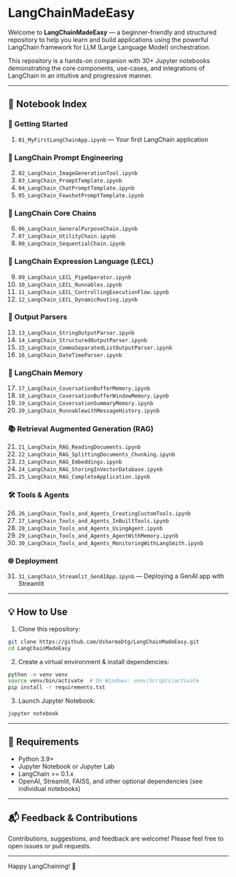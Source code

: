 
# LangChainMadeEasy

Welcome to **LangChainMadeEasy** — a beginner-friendly and structured repository to help you learn and build applications using the powerful LangChain framework for LLM (Large Language Model) orchestration.

This repository is a hands-on companion with 30+ Jupyter notebooks demonstrating the core components, use-cases, and integrations of LangChain in an intuitive and progressive manner.

---

## 📘 Notebook Index

### 🌱 Getting Started
1. `01_MyFirstLangChainApp.ipynb` — Your first LangChain application

### 🎨 LangChain Prompt Engineering
2. `02_LangChain_ImageGenerationTool.ipynb`
3. `03_LangChain_PromptTemplate.ipynb`
4. `04_LangChain_ChatPromptTemplate.ipynb`
5. `05_LangChain_FewshotPromptTemplate.ipynb`

### 🔗 LangChain Core Chains
6. `06_LangChain_GeneralPurposeChain.ipynb`
7. `07_LangChain_UtilityChain.ipynb`
8. `08_LangChain_SequentialChain.ipynb`

### 🧩 LangChain Expression Language (LECL)
9. `09_LangChain_LECL_PipeOperator.ipynb`
10. `10_LangChain_LECL_Runnables.ipynb`
11. `11_LangChain_LECL_ControllingExecutionFlow.ipynb`
12. `12_LangChain_LECL_DynamicRouting.ipynb`

### 🧾 Output Parsers
13. `13_LangChain_StringOutputParser.ipynb`
14. `14_LangChain_StructuredOutputParser.ipynb`
15. `15_LangChain_CommaSeparatedListOutputParser.ipynb`
16. `16_LangChain_DateTimeParser.ipynb`

### 🧠 LangChain Memory
17. `17_LangChain_CoversationBufferMemory.ipynb`
18. `18_LangChain_CoversationBufferWindowMemory.ipynb`
19. `19_LangChain_CoversationSummaryMemory.ipynb`
20. `20_LangChain_RunnablewithMessageHistory.ipynb`

### 📚 Retrieval Augmented Generation (RAG)
21. `21_LangChain_RAG_ReadingDocuments.ipynb`
22. `22_LangChain_RAG_SplittingDocuments_Chunking.ipynb`
23. `23_LangChain_RAG_Embeddings.ipynb`
24. `24_LangChain_RAG_StoringInVectorDatabase.ipynb`
25. `25_LangChain_RAG_CompleteApplication.ipynb`

### 🛠️ Tools & Agents
26. `26_LangChain_Tools_and_Agents_CreatingCustomTools.ipynb`
27. `27_LangChain_Tools_and_Agents_InBuiltTools.ipynb`
28. `28_LangChain_Tools_and_Agents_UsingAgent.ipynb`
29. `29_LangChain_Tools_and_Agents_AgentWithMemory.ipynb`
30. `30_LangChain_Tools_and_Agents_MonitoringWithLangSmith.ipynb`

### 🌐 Deployment
31. `31_LangChain_Streamlit_GenAIApp.ipynb` — Deploying a GenAI app with Streamlit

---

## 💡 How to Use

1. Clone this repository:
```bash
git clone https://github.com/dsharmabtg/LangChainMadeEasy.git
cd LangChainMadeEasy
```

2. Create a virtual environment & install dependencies:
```bash
python -m venv venv
source venv/bin/activate  # On Windows: venv\Scripts\activate
pip install -r requirements.txt
```

3. Launch Jupyter Notebook:
```bash
jupyter notebook
```

---

## 📌 Requirements

- Python 3.9+
- Jupyter Notebook or Jupyter Lab
- LangChain >= 0.1.x
- OpenAI, Streamlit, FAISS, and other optional dependencies (see individual notebooks)

---

## 📬 Feedback & Contributions

Contributions, suggestions, and feedback are welcome! Please feel free to open issues or pull requests.

---

Happy LangChaining! 🚀
